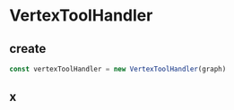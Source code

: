 # VertexToolHandler

## create

```ts
const vertexToolHandler = new VertexToolHandler(graph)
```

## x
